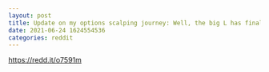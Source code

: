```yaml
--- 
layout: post 
title: Update on my options scalping journey: Well, the big L has finally happened 
date: 2021-06-24 1624554536 
categories: reddit 
--- 
```

https://redd.it/o7591m